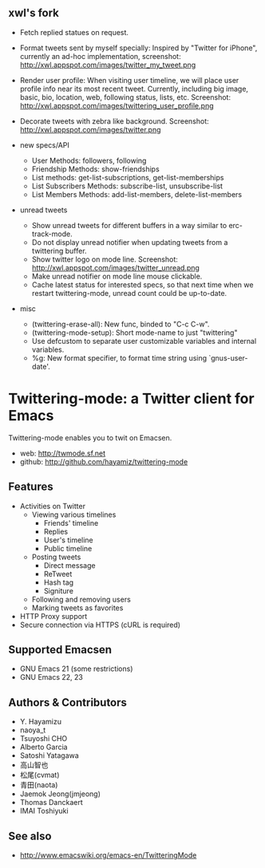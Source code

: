 xwl's fork
----------

* Fetch replied statues on request.

* Format tweets sent by myself specially: Inspired by "Twitter for iPhone",
  currently an ad-hoc implementation, screenshot:
  http://xwl.appspot.com/images/twitter_my_tweet.png

* Render user profile: When visiting user timeline, we will place user profile
  info near its most recent tweet.  Currently, including big image, basic, bio,
  location, web, following status, lists, etc.  Screenshot:
  http://xwl.appspot.com/images/twittering_user_profile.png

* Decorate tweets with zebra like background.
    Screenshot: http://xwl.appspot.com/images/twitter.png

* new specs/API
  * User Methods: followers, following
  * Friendship Methods: show-friendships
  * List methods: get-list-subscriptions, get-list-memberships
  * List Subscribers Methods: subscribe-list, unsubscribe-list
  * List Members Methods: add-list-members, delete-list-members
  
* unread tweets
  * Show unread tweets for different buffers in a way similar to
    erc-track-mode.
  * Do not display unread notifier when updating tweets from a twittering
    buffer.
  * Show twitter logo on mode line.
      Screenshot: http://xwl.appspot.com/images/twitter_unread.png
  * Make unread notifier on mode line mouse clickable.
  * Cache latest status for interested specs, so that next time when we restart
    twittering-mode, unread count could be up-to-date.

* misc
  * (twittering-erase-all): New func, binded to "C-c C-w".
  * (twittering-mode-setup): Short mode-name to just "twittering"
  * Use defcustom to separate user customizable variables and internal
    variables.
  * %g: New format specifier, to format time string using `gnus-user-date'.  

 Twittering-mode: a Twitter client for Emacs
=============================================

Twittering-mode enables you to twit on Emacsen.

- web: http://twmode.sf.net
- github: http://github.com/hayamiz/twittering-mode

 Features
----------

* Activities on Twitter
  * Viewing various timelines
    * Friends' timeline
    * Replies
    * User's timeline
    * Public timeline
  * Posting tweets
    * Direct message
    * ReTweet
    * Hash tag
    * Signiture
  * Following and removing users
  * Marking tweets as favorites
* HTTP Proxy support
* Secure connection via HTTPS (cURL is required)

 Supported Emacsen
-------------------

- GNU Emacs 21 (some restrictions)
- GNU Emacs 22, 23

 Authors & Contributors
------------------------

- Y. Hayamizu
- naoya_t
- Tsuyoshi CHO
- Alberto Garcia
- Satoshi Yatagawa
- 高山智也
- 松尾(cvmat)
- 青田(naota)
- Jaemok Jeong(jmjeong)
- Thomas Danckaert
- IMAI Toshiyuki

 See also
----------

- http://www.emacswiki.org/emacs-en/TwitteringMode
